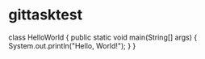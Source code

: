 # gittasktest
class HelloWorld {
    public static void main(String[] args) {
        System.out.println("Hello, World!"); 
    }
}